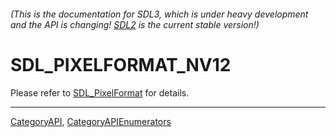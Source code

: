 ###### (This is the documentation for SDL3, which is under heavy development and the API is changing! [SDL2](https://wiki.libsdl.org/SDL2/) is the current stable version!)
# SDL_PIXELFORMAT_NV12

Please refer to [SDL_PixelFormat](SDL_PixelFormat) for details.

----
[CategoryAPI](CategoryAPI), [CategoryAPIEnumerators](CategoryAPIEnumerators)

